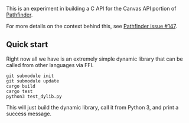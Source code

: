 This is an experiment in building a C API for the Canvas API portion of [Pathfinder][].

For more details on the context behind this, see 
[Pathfinder issue #147](https://github.com/pcwalton/pathfinder/issues/147).

## Quick start

Right now all we have is an extremely simple dynamic library that can be
called from other languages via FFI.

```
git submodule init
git submodule update
cargo build
cargo test
python3 test_dylib.py
```

This will just build the dynamic library, call it from Python 3, and
print a success message.

[Pathfinder]: https://github.com/pcwalton/pathfinder
